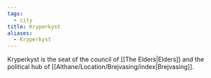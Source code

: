 ```yaml
---
tags:
  - city
title: Kryperkyst
aliases:
  - Kryperkyst
---
```


Kryperkyst is the seat of the council of [[The Elders|Elders]] and the political hub of [[Althane/Location/Brejvasing/index|Brejvasing]].